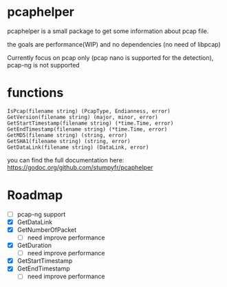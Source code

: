 # pcaphelper

pcaphelper is a small package to get some information about pcap file.

the goals are performance(WIP) and no dependencies (no need of libpcap)

Currently focus on pcap only (pcap nano is supported for the detection), pcap-ng is not supported

# functions

```
IsPcap(filename string) (PcapType, Endianness, error)
GetVersion(filename string) (major, minor, error)
GetStartTimestamp(filename string) (*time.Time, error)
GetEndTimestamp(filename string) (*time.Time, error)
GetMD5(filename string) (string, error)
GetSHA1(filename string) (string, error)
GetDataLink(filename string) (DataLink, error)
```

you can find the full documentation here: https://godoc.org/github.com/stumpyfr/pcaphelper

# Roadmap
* [ ] pcap-ng support
* [x] GetDataLink
* [x] GetNumberOfPacket
  * [ ] need improve performance
* [x] GetDuration
  * [ ] need improve performance
* [x] GetStartTimestamp
* [x] GetEndTimestamp
  * [ ] need improve performance
